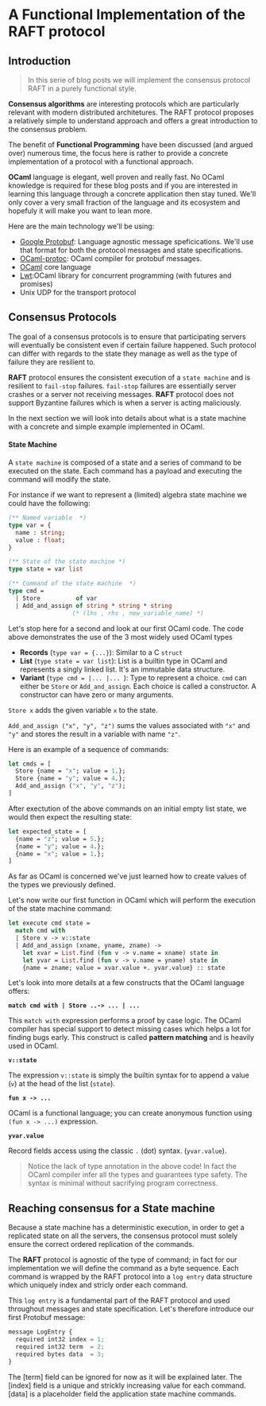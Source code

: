# A Functional Implementation of the RAFT protocol

## Introduction

> In this serie of blog posts we will implement the consensus protocol RAFT in 
> a purely functional style. 

**Consensus algorithms** are interesting protocols which are particularly relevant with modern distributed architetures. The RAFT protocol proposes a relatively simple to understand approach and offers a great introduction to the consensus problem. 

The benefit of **Functional Programming** have been discussed (and argued over) numerous time, the focus here is rather to provide a concrete implementation of a protocol with a functional approach.

**OCaml** language is elegant, well proven and really fast. No OCaml knowledge is required for these blog posts and if you are interested in learning this language through a concrete application then stay tuned. We'll only cover a very small fraction of the language and its ecosystem and hopefuly it will make you want to lean more.

Here are the main technology we'll be using:

* [Google Protobuf](https://developers.google.com/protocol-buffers): Language agnostic message speficications. We'll use that format for both the protocol messages and state specifications.
* [OCaml-protoc](https://github.com/mransan/ocaml-protoc): OCaml compiler for protobuf messages.
* [OCaml](http://ocaml.org/) core language
* [Lwt](http://ocsigen.org/lwt/):OCaml library for concurrent programming (with futures and promises)
* Unix UDP for the transport protocol

## Consensus Protocols

The goal of a consensus protocols is to ensure that participating servers will eventually be consistent even if certain failure happened. Such protocol can differ with regards to the state they manage as well as the type of failure they are resilient to. 

**RAFT** protocol ensures the consistent execution of a `state machine` and is resilient to `fail-stop` failures. `fail-stop` failures are essentially server crashes or a server not receiving messages. **RAFT** protocol does not support Byzantine failures which is when a server is acting maliciously.

In the next section we will look into details about what is a state machine with a concrete and simple example implemented in OCaml.

#### State Machine 

A `state machine` is composed of a state and a series of command to be executed on the state. Each command has a payload and executing the command will modify the state. 

For instance if we want to represent a (limited) algebra state machine we could have the following:
```OCaml
(** Named variable  *)
type var = {
  name : string; 
  value : float;
} 

(** State of the state machine *)
type state = var list 

(** Command of the state machine  *)
type cmd = 
  | Store          of var 
  | Add_and_assign of string * string * string 
                  (* (lhs , rhs , new_variable_name) *)
```

Let's stop here for a second and look at our first OCaml code. The code above demonstrates the use of the 3 most widely used OCaml types

* **Records** (`type var = {...}`): Similar to a C `struct` 
* **List** (`type state = var list`): List is a builtin type in OCaml and represents a singly linked list. It's an immutable data structure.
* **Variant** (`type cmd = |... |... `): Type to represent a choice. `cmd` can either be `Store` or `Add_and_assign`. Each choice is called a constructor. A constructor can have zero or many arguments. 

`Store x` adds the given variable `x` to the state.

`Add_and_assign ("x", "y", "z")` sums the values associated with `"x"` and `"y"` and stores the result in a variable with name `"z"`. 

Here is an example of a sequence of commands:

```OCaml
let cmds = [
  Store {name = "x"; value = 1.}; 
  Store {name = "y"; value = 4.}; 
  Add_and_assign ("x", "y", "z"); 
]
```
After exectution of the above commands on an initial empty list state, we would then expect the resulting state:
```OCaml
let expected_state = [
  {name = "z"; value = 5.}; 
  {name = "y"; value = 4.}; 
  {name = "x"; value = 1.}; 
]
```
As far as OCaml is concerned we've just learned how to create values of the types we previously defined. 

Let's now write our first function in OCaml which will perform the execution of the state machine command:

```OCaml
let execute cmd state = 
  match cmd with
  | Store v -> v::state
  | Add_and_assign (xname, yname, zname) -> 
    let xvar = List.find (fun v -> v.name = xname) state in 
    let yvar = List.find (fun v -> v.name = yname) state in 
    {name = zname; value = xvar.value +. yvar.value} :: state
```

Let's look into more details at a few constructs that the OCaml language offers:

**`match cmd with | Store ..-> ... | ...`**

This `match with` expression performs a proof by case logic. The OCaml compiler has special support to detect missing cases which helps a lot for finding bugs early. This construct is called **pattern matching** and is heavily used in OCaml. 

**`v::state`**

The expression `v::state` is simply the builtin syntax for to append a value (`v`) at the head of the list (`state`). 

**`fun x -> ...`**

OCaml is a functional language; you can create anonymous function using `(fun x -> ...)` expression. 

**`yvar.value`**

Record fields access using the classic `.` (dot) syntax. (`yvar.value`). 

> Notice the lack of type annotation in the above code! In fact the OCaml compiler infer all the types and guarantees type safety. The syntax is minimal without sacrifying program correctness.

## Reaching consensus for a State machine

Because a state machine has a deterministic execution, in order to get a replicated state on all the servers, the consensus protocol must solely ensure the correct ordered replication of the commands. 

The **RAFT** protocol is agnostic of the type of command; in fact for our implementation we will define the command as a byte sequence. Each command is wrapped by the RAFT protocol into a `log entry` data structure which uniquely index and stricly order each command. 

This `log entry` is a fundamental part of the RAFT protocol and used throughout messages and state specification. Let's therefore introduce our first Protobuf message:

```JavaScript
message LogEntry {
  required int32 index = 1; 
  required int32 term  = 2; 
  required bytes data  = 3; 
}
```

The [term] field can be ignored for now as it will be explained later. The [index] field is a unique and strickly increasing value for each command. [data] is a placeholder field the application state machine commands. 
